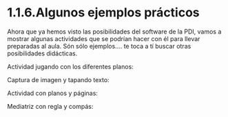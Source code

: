 # 1.1.6.Algunos ejemplos prácticos

Ahora que ya hemos visto las posibilidades del software de la PDI, vamos a mostrar algunas actividades que se podrían hacer con él para llevar preparadas al aula. Són sólo ejemplos.... te toca a tí buscar otras posibilidades didácticas.

Actividad jugando con los diferentes planos:

Captura de imagen y tapando texto:

Actividad con planos y páginas:

Mediatriz con regla y compás:

